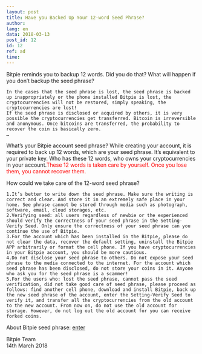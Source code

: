 ```yaml
---
layout: post
title: Have you Backed Up Your 12-word Seed Phrase?
author: 
lang: en
data: 2018-03-13
post_id: 12
id: 12
ref: ad
time: 
---
```


Bitpie reminds you to backup 12 words. Did you do that? What will happen if you don’t backup the seed phrase?
```
In the cases that the seed phrase is lost, the seed phrase is backed up inappropriately or the phone installed Bitpie is lost, the cryptocurrencies will not be restored, simply speaking, the cryptocurrencies are lost!
If the seed phrase is disclosed or acquired by others, it is very possible the cryptocurrencies get transferred. Bitcoin is irreversible and anonymous. Once bitcoins are transferred, the probability to recover the coin is basically zero.
…
```

What’s your Bitpie account seed phrase?
While creating your account, it is required to back up 12 words, which are your seed phrase. It’s equivalent to your private key. Who has these 12 words, who owns your cryptocurrencies in your account.<span style="color:red">These 12 words is taken care by yourself. Once you lose them, you cannot recover them.</span>

How could we take care of the 12-word seed phrase?
```
1.It’s better to write down the seed phrase. Make sure the writing is correct and clear. And store it in an extremely safe place in your home. See phrase cannot be stored through media such as photograph, software, email, cloud storages, etc.
2.Verifying seed: all users regardless of newbie or the experienced should verify the correctness of your seed phrase in the Setting-Verify Seed. Only ensure the correctness of your seed phrase can you continue the use of Bitpie.
3.For the account which has been installed in the Bitpie, please do not clear the data, recover the default setting, uninstall the Bitpie APP arbitrarily or format the cell phone. If you have cryptocurrencies in your Bitpie account, you should be more cautious.
4.Do not disclose your seed phrase to others. Do not expose your seed phrase to the media connected to the internet. For the account which seed phrase has been disclosed, do not store your coins in it. Anyone who ask you for the seed phrase is a scammer!
5.For the users who: lost the seed phrase, cannot pass the seed verification, did not take good care of seed phrase, please proceed as follows: find another cell phone, download and install Bitpie, back up the new seed phrase of the account, enter the Setting-Verify Seed to verify it, and transfer all the cryptocurrencies from the old account to the new account. From now on, do not use the old account for storage. However, do not log out the old account for you can receive forked coins.
```


About Bitpie seed phrase: <a href="http://docs.bitpie.com/en/latest/RegisterAndRecover/index.html">enter</a>




Bitpie Team<br/>
14th March 2018
